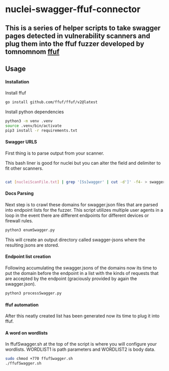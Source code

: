 # nuclei-swagger-ffuf-connector 

## This is a series of helper scripts to take swagger pages detected in vulnerability scanners and plug them into the ffuf fuzzer developed by tomnomnom [ffuf](https://github.com/ffuf/ffuf)

## Usage

#### Installation

Install ffuf

```bash
go install github.com/ffuf/ffuf/v2@latest
```

Install python dependencies

```bash
python3 -m venv .venv
source .venv/bin/activate
pip3 install -r requirements.txt
```


#### Swagger URLS

First thing is to parse output from your scanner. 

This bash liner is good for nuclei but you can alter the field and delimiter to fit other scanners.

```bash

cat [nucleiScanFile.txt] | grep '[Ss]wagger' | cut -d']' -f4- > swaggerVuln.txt
```

#### Docs Parsing

Next step is to crawl these domains for swagger.json files that are parsed into endpoint lists for the fuzzer. This script utilizes multiple user agents in a loop in the event there are different endpoints for different devices or firewall rules. 

```bash
python3 enumSwagger.py
```

This will create an output directory called swagger-jsons where the resulting jsons are stored.

#### Endpoint list creation

Following accumulating the swagger.jsons of the domains now its time to put the domain before the endpoint in a list with the kinds of requests that are accepted by the endpoint (graciously provided by again the swagger.json). 

```bash
python3 processSwagger.py
```

#### ffuf automation

After this neatly created list has been generated now its time to plug it into ffuf. 

#### A word on wordlists

In ffufSwagger.sh at the top of the script is where you will configure your wordlists. WORDLIST1 is path parameters and WORDLIST2 is body data.

```bash
sudo chmod +770 ffufSwagger.sh
./ffufSwagger.sh
```
